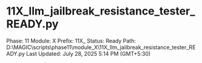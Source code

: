 # 11X_llm_jailbreak_resistance_tester_READY.py

Phase: 11
Module: X
Prefix: 11X_
Status: Ready
Path: D:\MAGIC\scripts\phase11\module_X\11X_llm_jailbreak_resistance_tester_READY.py
Last Updated: July 28, 2025 5:14 PM (GMT+5:30)